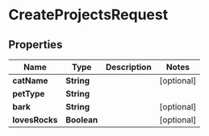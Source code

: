 

# CreateProjectsRequest


## Properties

| Name | Type | Description | Notes |
|------------ | ------------- | ------------- | -------------|
|**catName** | **String** |  |  [optional] |
|**petType** | **String** |  |  |
|**bark** | **String** |  |  [optional] |
|**lovesRocks** | **Boolean** |  |  [optional] |



